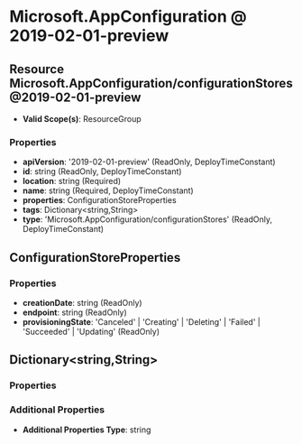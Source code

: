 # Microsoft.AppConfiguration @ 2019-02-01-preview

## Resource Microsoft.AppConfiguration/configurationStores@2019-02-01-preview
* **Valid Scope(s)**: ResourceGroup
### Properties
* **apiVersion**: '2019-02-01-preview' (ReadOnly, DeployTimeConstant)
* **id**: string (ReadOnly, DeployTimeConstant)
* **location**: string (Required)
* **name**: string (Required, DeployTimeConstant)
* **properties**: ConfigurationStoreProperties
* **tags**: Dictionary<string,String>
* **type**: 'Microsoft.AppConfiguration/configurationStores' (ReadOnly, DeployTimeConstant)

## ConfigurationStoreProperties
### Properties
* **creationDate**: string (ReadOnly)
* **endpoint**: string (ReadOnly)
* **provisioningState**: 'Canceled' | 'Creating' | 'Deleting' | 'Failed' | 'Succeeded' | 'Updating' (ReadOnly)

## Dictionary<string,String>
### Properties
### Additional Properties
* **Additional Properties Type**: string

